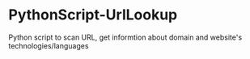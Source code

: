# PythonScript-UrlLookup
Python script to scan URL, get informtion about domain and website's technologies/languages
